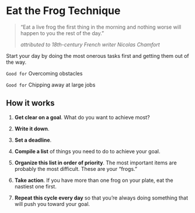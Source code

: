 # Eat the Frog Technique  
  
> “Eat a live frog the first thing in the morning and nothing worse will happen to you the rest of the day.”  
> 
> _attributed to 18th-century French writer Nicolas Chamfort_ 


Start your day by doing the most onerous tasks first and getting them out of the way.  
  
``Good for``  Overcoming obstacles  
  
``Good for`` Chipping away at large jobs  
  
## How it works
  
1.    **Get clear on a goal**. What do you want to achieve most?  
  
2.    **Write it down**.  
  
3.    **Set a deadline**.  
  
4.    **Compile a list** of things you need to do to achieve your goal.  
  
5.    **Organize this list in order of priority**. The most important items are probably the most difficult. These are your “frogs.”  
  
6.    **Take action**. If you have more than one frog on your plate, eat the nastiest one first.  
  
7.    **Repeat this cycle every day** so that you’re always doing something that will push you toward your goal.  
  
